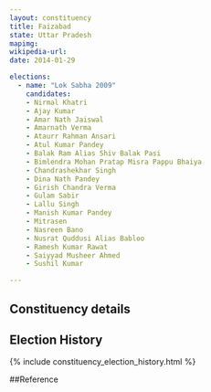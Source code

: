 ```yaml
---
layout: constituency
title: Faizabad
state: Uttar Pradesh
mapimg: 
wikipedia-url: 
date: 2014-01-29

elections: 
  - name: "Lok Sabha 2009"
    candidates: 
    - Nirmal Khatri 
    - Ajay Kumar 
    - Amar Nath Jaiswal 
    - Amarnath Verma 
    - Ataurr Rahman Ansari 
    - Atul Kumar Pandey 
    - Balak Ram Alias Shiv Balak Pasi 
    - Bimlendra Mohan Pratap Misra Pappu Bhaiya 
    - Chandrashekhar Singh 
    - Dina Nath Pandey 
    - Girish Chandra Verma 
    - Gulam Sabir 
    - Lallu Singh 
    - Manish Kumar Pandey 
    - Mitrasen 
    - Nasreen Bano 
    - Nusrat Quddusi Alias Babloo 
    - Ramesh Kumar Rawat 
    - Saiyyad Musheer Ahmed 
    - Sushil Kumar 

---
```

## Constituency details


## Election History
{% include constituency_election_history.html %}

##Reference
